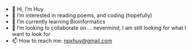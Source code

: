 - 👋 Hi, I’m Huy
- 👀 I’m interested in reading poems, and coding (hopefully) 
- 🌱 I’m currently learning Bioinformatics
- 💞️ I’m looking to collaborate on ... nevermind, I am still looking for what I want to look for
- 📫 How to reach me: npxhuy@gmail.com  

